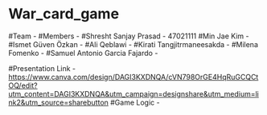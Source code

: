 # War_card_game
#Team - 
#Members - 
  #Shresht Sanjay Prasad - 47021111
  #Min Jae Kim - 
  #Ismet Güven Özkan -
  #Ali Qeblawi - 
  #Kirati Tangjitrmaneesakda - 
  #Milena Fomenko - 
  #Samuel Antonio Garcia Fajardo - 

#Presentation Link - https://www.canva.com/design/DAGI3KXDNQA/cVN798OrGE4HqRuGCQCtOQ/edit?utm_content=DAGI3KXDNQA&utm_campaign=designshare&utm_medium=link2&utm_source=sharebutton
#Game Logic -





  
